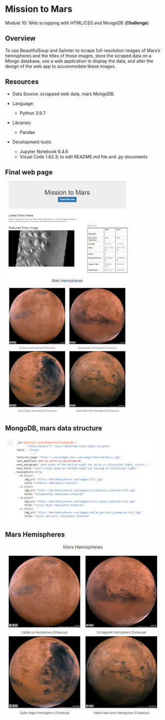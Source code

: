 # Mission to Mars
Module 10: Web scrapping with HTML/CSS and MongoDB (__Challenge__)


## Overview
To use BeautifulSoup and Splinter to scrape full-resolution images of Mars’s hemispheres and the titles of those images, store the scraped data on a Mongo database, use a web application to display the data, and alter the design of the web app to accommodate these images.

## Resources
* Data Source: scrapped web data, mars MongoDB.
* Language:
  - Python 3.9.7
* Libraries:
  - Pandas

* Development tools: 
  - Jupyter Notebook 6.4.6
  - Visual Code 1.62.3; to edit README.md file and .py documents


## Final web page
![Final Web page](/Resources/FinalPage.png)


## MongoDB, mars data structure
![Data](/Resources/Data.png)


## Mars Hemispheres
![Mars Hemispheres](/Resources/Hemispheres.png)